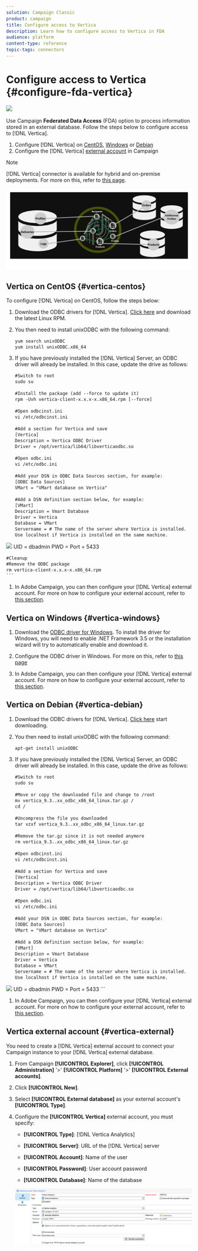 ```yaml
---
solution: Campaign Classic
product: campaign
title: Configure access to Vertica
description: Learn how to configure access to Vertica in FDA
audience: platform
content-type: reference
topic-tags: connectors
---
```


# Configure access to Vertica {#configure-fda-vertica}

![](assets/do-not-localize/v7-only.svg)

Use Campaign **Federated Data Access** (FDA) option to process information stored in an external database. Follow the steps below to configure access to [!DNL Vertica].

1. Configure [!DNL Vertica] on [CentOS](#vertica-centos), [Windows](#vertica-windows) or [Debian](#vertica-debian)
1. Configure the [!DNL Vertica] [external account](#vertica-external) in Campaign


>[!NOTE]
>
>[!DNL Vertica] connector is available for hybrid and on-premise deployments. For more on this, refer to [this page](../../installation/using/capability-matrix.md).

![](assets/snowflake_3.png)

## Vertica on CentOS {#vertica-centos}

To configure [!DNL Vertica] on CentOS, follow the steps below:

1. Download the ODBC drivers for [!DNL Vertica]. [Click here](https://www.vertica.com/download/vertica/client-drivers/) and download the latest Linux RPM.

1. You then need to install unixODBC with the following command:

    ```
    yum search unixODBC
    yum install unixODBC.x86_64
    ```

1. If you have previously installed the [!DNL Vertica] Server, an ODBC driver will already be installed. In this case, update the drive as follows:

    ```
    #Switch to root
    sudo su
 
    #Install the package (add --force to update it)
    rpm -Uvh vertica-client-x.x.x-x.x86_64.rpm [--force]
 
    #Open odbcinst.ini
    vi /etc/odbcinst.ini
 
    #Add a section for Vertica and save
    [Vertica]
    Description = Vertica ODBC Driver
    Driver = /opt/vertica/lib64/libverticaodbc.so
 
    #Open odbc.ini
    vi /etc/odbc.ini
 
    #Add your DSN in ODBC Data Sources section, for example:
    [ODBC Data Sources]
    VMart = "VMart database on Vertica"
 
    #Add a DSN definition section below, for example:
    [VMart]
    Description = Vmart Database
    Driver = Vertica
    Database = VMart
    Servername = # The name of the server where Vertica is installed. Use localhost if Vertica is installed on the same machine.

![](assets/do-not-localize/v7-only.svg)
    UID = dbadmin
    PWD = <password>
    Port = 5433
    
    #Cleanup
    #Remove the ODBC package
    rm vertica-client-x.x.x-x.x86_64.rpm
    ```

1. In Adobe Campaign, you can then configure your [!DNL Vertica] external account. For more on how to configure your external account, refer to [this section](#vertica-external).

## Vertica on Windows {#vertica-windows}

1. Download the [ODBC driver for Windows](https://www.vertica.com/download/vertica/client-drivers/). To install the driver for Windows, you will need to enable .NET Framework 3.5 or the installation wizard will try to automatically enable and download it.

1. Configure the ODBC driver in Windows. For more on this, refer to [this page](https://www.vertica.com/docs/9.2.x/HTML/Content/Authoring/ConnectingToVertica/ClientODBC/SettingUpADSN.htm)

1. In Adobe Campaign, you can then configure your [!DNL Vertica] external account. For more on how to configure your external account, refer to [this section](#vertical-external).

## Vertica on Debian {#vertica-debian}

1. Download the ODBC drivers for [!DNL Vertica]. [Click here](https://sfc-repo.snowflakecomputing.com/odbc/linux/latest/index.html) start downloading.

1. You then need to install unixODBC with the following command:

    ```
    apt-get install unixODBC
    ```

1. If you have previously installed the [!DNL Vertica] Server, an ODBC driver will already be installed. In this case, update the drive as follows:

    ```
    #Switch to root
    sudo su
 
    #Move or copy the downloaded file and change to /root
    mv vertica_9.3..xx_odbc_x86_64_linux.tar.gz /
    cd /
 
    #Uncompress the file you downloaded
    tar vzxf vertica_9.3..xx_odbc_x86_64_linux.tar.gz
 
    #Remove the tar.gz since it is not needed anymore
    rm vertica_9.3..xx_odbc_x86_64_linux.tar.gz
 
    #Open odbcinst.ini
    vi /etc/odbcinst.ini
 
    #Add a section for Vertica and save
    [Vertica]
    Description = Vertica ODBC Driver
    Driver = /opt/vertica/lib64/libverticaodbc.so
 
    #Open odbc.ini
    vi /etc/odbc.ini
 
    #Add your DSN in ODBC Data Sources section, for example:
    [ODBC Data Sources]
    VMart = "VMart database on Vertica"
 
    #Add a DSN definition section below, for example:
    [VMart]
    Description = Vmart Database
    Driver = Vertica
    Database = VMart
    Servername = # The name of the server where Vertica is installed. Use localhost if Vertica is installed on the same machine.

![](assets/do-not-localize/v7-only.svg)
    UID = dbadmin
    PWD = <password>
    Port = 5433
    ```

1. In Adobe Campaign, you can then configure your [!DNL Vertica] external account. For more on how to configure your external account, refer to [this section](#vertica-external).

## Vertica external account {#vertica-external}

You need to create a [!DNL Vertica] external account to connect your Campaign instance to your [!DNL Vertica] external database.

1. From Campaign **[!UICONTROL Explorer]**, click **[!UICONTROL Administration]** '>' **[!UICONTROL Platform]** '>' **[!UICONTROL External accounts]**.

1. Click **[!UICONTROL New]**.

1. Select **[!UICONTROL External database]** as your external account's **[!UICONTROL Type]**.

1. Configure the **[!UICONTROL Vertica]** external account, you must specify:

    * **[!UICONTROL Type]**: [!DNL Vertica Analytics]

    * **[!UICONTROL Server]**: URL of the [!DNL Vertica] server

    * **[!UICONTROL Account]**: Name of the user

    * **[!UICONTROL Password]**: User account password

    * **[!UICONTROL Database]**: Name of the database

    ![](assets/vertica.png)
